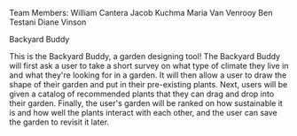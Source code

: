 Team Members:
William Cantera
Jacob Kuchma
Maria Van Venrooy
Ben Testani
Diane Vinson

Backyard Buddy 

This is the Backyard Buddy, a garden designing tool! The Backyard Buddy will first ask a user to take a short survey on what type of climate they live in and what they're looking for in a garden. It will then allow a user to draw the shape of their garden and put in their pre-existing plants. Next, users will be given a catalog of recommended plants that they can drag and drop into their garden. Finally, the user's garden will be ranked on how sustainable it is and how well the plants interact with each other, and the user can save the garden to revisit it later. 

